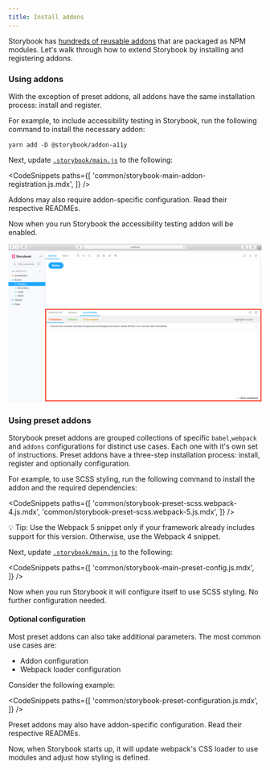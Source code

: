 ```yaml
---
title: Install addons
---
```


Storybook has [hundreds of reusable addons](https://storybook.js.org/addons) that are packaged as NPM modules. Let's walk through how to extend Storybook by installing and registering addons.

### Using addons

With the exception of preset addons, all addons have the same installation process: install and register.

For example, to include accessibility testing in Storybook, run the following command to install the necessary addon:

```shell
yarn add -D @storybook/addon-a11y
```

Next, update [`.storybook/main.js`](../configure/overview.md#configure-story-rendering) to the following:

<!-- prettier-ignore-start -->

<CodeSnippets
  paths={[
    'common/storybook-main-addon-registration.js.mdx',
  ]}
/>

<!-- prettier-ignore-end -->

<div class="aside">
Addons may also require addon-specific configuration. Read their respective READMEs.
</div>

Now when you run Storybook the accessibility testing addon will be enabled.

![Storybook addon installed and registered](./storybook-addon-installed-registered.png)

### Using preset addons

Storybook preset addons are grouped collections of specific `babel`,`webpack` and `addons` configurations for distinct use cases. Each one with it's own set of instructions. Preset addons have a three-step installation process: install, register and optionally configuration.

For example, to use SCSS styling, run the following command to install the addon and the required dependencies:

<!-- prettier-ignore-start -->

<CodeSnippets
  paths={[
    'common/storybook-preset-scss.webpack-4.js.mdx',
    'common/storybook-preset-scss.webpack-5.js.mdx',
  ]}
/>

<!-- prettier-ignore-end -->

<div class="aside">
 💡 Tip: Use the Webpack 5 snippet only if your framework already includes support for this version. Otherwise, use the Webpack 4 snippet. 
</div>

Next, update [`.storybook/main.js`](../configure/overview.md#configure-story-rendering) to the following:

<!-- prettier-ignore-start -->

<CodeSnippets
  paths={[
    'common/storybook-main-preset-config.js.mdx',
  ]}
/>

<!-- prettier-ignore-end -->

Now when you run Storybook it will configure itself to use SCSS styling. No further configuration needed.

#### Optional configuration

Most preset addons can also take additional parameters. The most common use cases are:

- Addon configuration
- Webpack loader configuration

Consider the following example:

<!-- prettier-ignore-start -->

<CodeSnippets
  paths={[
    'common/storybook-preset-configuration.js.mdx',
  ]}
/>

<!-- prettier-ignore-end -->

<div class="aside">
Preset addons may also have addon-specific configuration. Read their respective READMEs.
</div>

Now, when Storybook starts up, it will update webpack's CSS loader to use modules and adjust how styling is defined.
